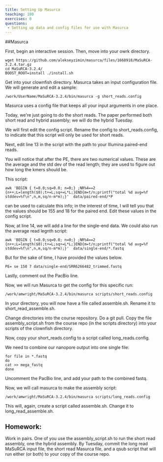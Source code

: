 ```yaml
---
title: Setting Up Masurca
teaching: 180
exercises: 0
questions:
 - Setting up data and config files for use with Masurca
---
```


##Masurca

First, begin an interactive session. Then, move into your owrk directory.

```
wget https://github.com/alekseyzimin/masurca/files/1668918/MaSuRCA-3.2.4.tar.gz
cd MaSuRCA-3.2.4/
BOOST_ROOT=install ./install.sh
```

Get into your clownfish directory. Masurca takes an input configuration file. We will generate and edit a sample: 

```
/work/UserName/MaSuRCA-3.2.4/bin/masurca -g short_reads.config
```
Masurca uses a config file that keeps all your input arguments in one place. 

Today, we're just going to do the short reads. The paper performed both short read and hybrid assembly; we will do the hybrid Tuesday.

We will first edit the config script. Rename the config to short_reads.config, to indicate that this script will only be used for short reads. 

Next, edit line 13 in the script with the path to your Illumina paired-end reads. 

You will notice that after the PE, there are two numerical values. These are the average and the std dev of the read length; they are used to figure out how long the kmers should be. 

This script:
```
awk 'BEGIN { t=0.0;sq=0.0; n=0;} ;NR%4==2 {n++;L=length($0);t+=L;sq+=L*L;}END{m=t/n;printf("total %d avg=%f stddev=%f\n",n,m,sq/n-m*m);}'  data/paired-end/*P
``` 
can be used to calculate this info; in the interest of time, I will tell you that the values should be 155 and 18 for the paired end. Edit these values in the config script.

Now, at line 14, we will add a line for the single-end data. We could also run the average read legnth script:

```
awk 'BEGIN { t=0.0;sq=0.0; n=0;} ;NR%4==2 {n++;L=length($0);t+=L;sq+=L*L;}END{m=t/n;printf("total %d avg=%f stddev=%f\n",n,m,sq/n-m*m);}'  data/single-end/*.fastq
```
But for the sake of time, I have provided the values below.

```
PE= se 150 7 data/single-end/SRR6266482_trimmed.fastq
```

Lastly, comment out the PacBio line.

Now, we will run Masurca to get the config for this specific run:

```
/work/amwright/MaSuRCA-3.2.4/bin/masurca scripts/short_reads.config

```

In your directory, you will now have a file called assemble.sh. Rename it to short_read_assemble.sh.

Change directories into the course repository. Do a git pull. Copy the file assembly_script.sh from the course repo (in the scripts directory) into your scripts of the clownfish directory. 

Now, copy your short_reads.config to a script called long_reads.config. 

We need to combine our nanopore output into one single file:

```
for file in *.fastq
do
cat >> mega_fastq
done
```

Uncomment the PacBio line, and add your path to the combined fastq. 

Now, we will call masurca to make the assembly script:

```
/work/amwright/MaSuRCA-3.2.4/bin/masurca scripts/long_reads.config

```

This will, again, create a script called assemble.sh. Change it to long_read_assemble.sh.

## Homework:

Work in pairs. One of you use the assembly_script.sh to run the short read assembly, one the hybrid assembly. By Tuesday, commit the long read MaSuRCA input file, the short read Masurca file, and a qsub script that will run either (or both) to your copy of the course repo.


